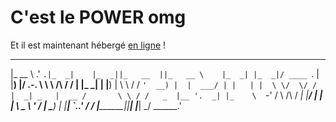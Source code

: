 # C'est le POWER omg

Et il est maintenant hébergé [en ligne](https://kwurz-ow.github.io/powerV3/) !

 _______     ___   ____      ____  ________  _______      ____   ____  ______   
|_   __ \  .'   `.|_  _|    |_  _||_   __  ||_   __ \    |_  _| |_  _|/ ____ `. 
  | |__) |/  .-.  \ \ \  /\  / /    | |_ \_|  | |__) |     \ \   / /  `'  __) | 
  |  ___/ | |   | |  \ \/  \/ /     |  _| _   |  __ /       \ \ / /   _  |__ '. 
 _| |_    \  `-'  /   \  /\  /     _| |__/ | _| |  \ \_      \ ' /   | \____) | 
|_____|    `.___.'     \/  \/     |________||____| |___|      \_/     \______.' 
